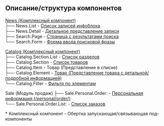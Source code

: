 ## Описание/структура компонентов

[News (Комплексный компонент)](https://dev.1c-bitrix.ru/user_help/components/content/articles_and_news/news.php)  
├── News.List   - [Список записей инфоблока](https://dev.1c-bitrix.ru/user_help/components/content/articles_and_news/news_list.php)  
├── News.Detail - [Детальное представление записи](https://dev.1c-bitrix.ru/user_help/components/content/articles_and_news/news_detail.php)  
├── Search.Page - [Страница с результатами поиска](https://dev.1c-bitrix.ru/user_help/components/sluzhebnie/search/search_page.php)  
└── Search.Form - [Форма ввода поисковой фразы](https://dev.1c-bitrix.ru/user_help/components/sluzhebnie/search/search_form.php)  

[Catalog (Комплексный компонент)](//dev.1c-bitrix.ru/user_help/components/content/catalog/catalog.php)  
├── Catalog.Section.List - [Список разделов](https://dev.1c-bitrix.ru/user_help/components/content/catalog/catalog_section_list.php)  
├── Catalog.Section      - [Список товаров](//dev.1c-bitrix.ru/user_help/components/content/catalog/catalog_section.php)  
├── Catalog.Item         - Товар (Представление в списке)  
├── Catalog.Element      - [Товар (Представление товара с детальной/подробной информацией)](https://dev.1c-bitrix.ru/user_help/components/content/catalog/catalog_element.php)  
└── Catalog.Filter       - [Фильтр по элементам](https://dev.1c-bitrix.ru/user_help/components/content/catalog/catalog_filter.php)  

Sale (Модуль продаж)
├── Sale.Personal.Order:      - [Персональная информация (/personal/order/)](https://dev.1c-bitrix.ru/user_help/components/magazin/profiles/sale_personal_order.php)  
└── Sale.Personal.Order.List: - [Список заказов](https://dev.1c-bitrix.ru/user_help/components/magazin/profiles/sale_personal_order_list.php)  

\* Комплексный компонент - Обертка запускающая/связывающая под-компоненты
